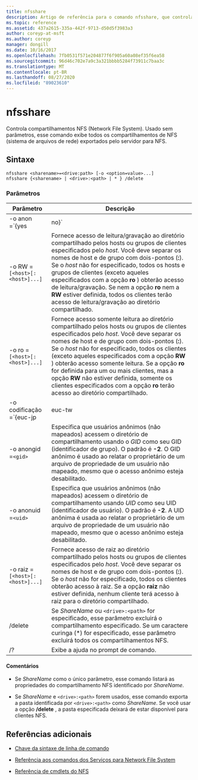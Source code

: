 ```yaml
---
title: nfsshare
description: Artigo de referência para o comando nfsshare, que controla compartilhamentos de NFS (sistema de arquivos de rede).
ms.topic: reference
ms.assetid: 437a2615-335a-442f-9713-d50d5f3983a3
author: coreyp-at-msft
ms.author: coreyp
manager: dongill
ms.date: 10/16/2017
ms.openlocfilehash: 7fb0531f571e204877f6f905a60a08ef35f6ea58
ms.sourcegitcommit: 96d46c702e7a9c3a321bbbb5284f73911c7baa3c
ms.translationtype: MT
ms.contentlocale: pt-BR
ms.lasthandoff: 08/27/2020
ms.locfileid: "89023610"
---
```

# <a name="nfsshare"></a>nfsshare

Controla compartilhamentos NFS (Network File System). Usado sem parâmetros, esse comando exibe todos os compartilhamentos de NFS (sistema de arquivos de rede) exportados pelo servidor para NFS.

## <a name="syntax"></a>Sintaxe

```
nfsshare <sharename>=<drive:path> [-o <option=value>...]
nfsshare {<sharename> | <drive>:<path> | * } /delete
```

### <a name="parameters"></a>Parâmetros

| Parâmetro | Descrição |
| --------- | ----------- |
| -o anon =`{yes|no}` | Especifica se usuários anônimos (não mapeados) podem acessar o diretório de compartilhamento. |
| -o RW =`[<host>[:<host>]...]` | Fornece acesso de leitura/gravação ao diretório compartilhado pelos hosts ou grupos de clientes especificados pelo *host*. Você deve separar os nomes de host e de grupo com dois-pontos (**:**). Se o *host* não for especificado, todos os hosts e grupos de clientes (exceto aqueles especificados com a opção **ro** ) obterão acesso de leitura/gravação. Se nem a opção **ro** nem a **RW** estiver definida, todos os clientes terão acesso de leitura/gravação ao diretório compartilhado. |
| -o ro =`[<host>[:<host>]...]` | Fornece acesso somente leitura ao diretório compartilhado pelos hosts ou grupos de clientes especificados pelo *host*. Você deve separar os nomes de host e de grupo com dois-pontos (**:**). Se o *host* não for especificado, todos os clientes (exceto aqueles especificados com a opção **RW** ) obterão acesso somente leitura. Se a opção **ro** for definida para um ou mais clientes, mas a opção **RW** não estiver definida, somente os clientes especificados com a opção **ro** terão acesso ao diretório compartilhado. |
| -o codificação =`{euc-jp|euc-tw|euc-kr|shift-jis|Big5|Ksc5601|Gb2312-80|Ansi)` | Especifica a codificação de linguagem a ser configurada em um compartilhamento NFS. Você pode usar apenas um idioma no compartilhamento. Esse valor pode incluir qualquer um dos seguintes valores:<ul><li>**EUC-JP:** Japonês</li><li>**EUC-TW:** Chinês</li><li>**EUC-Kr:** Coreano</li><li>**Shift-JIS:** Japonês</li><li>**Big5:** Chinês</li><li>**Ksc5601:** Coreano</li><li>**Gb2312-80:** Chinês simplificado</li><li>**ANSI:** Codificado em ANSI</li></ul> |
| -o anongid =`<gid>` | Especifica que usuários anônimos (não mapeados) acessem o diretório de compartilhamento usando o *GID* como seu GID (identificador de grupo). O padrão é **-2**. O GID anônimo é usado ao relatar o proprietário de um arquivo de propriedade de um usuário não mapeado, mesmo que o acesso anônimo esteja desabilitado. |
| -o anonuid =`<uid>` | Especifica que usuários anônimos (não mapeados) acessem o diretório de compartilhamento usando *UID* como seu UID (identificador de usuário). O padrão é **-2**. A UID anônima é usada ao relatar o proprietário de um arquivo de propriedade de um usuário não mapeado, mesmo que o acesso anônimo esteja desabilitado. |
| -o raiz =`[<host>[:<host>]...]` | Fornece acesso de raiz ao diretório compartilhado pelos hosts ou grupos de clientes especificados pelo *host*. Você deve separar os nomes de host e de grupo com dois-pontos (**:**). Se o *host* não for especificado, todos os clientes obterão acesso à raiz. Se a opção **raiz** não estiver definida, nenhum cliente terá acesso à raiz para o diretório compartilhado. |
| /delete | Se *ShareName* ou `<drive>:<path>` for especificado, esse parâmetro excluirá o compartilhamento especificado. Se um caractere curinga (*) for especificado, esse parâmetro excluirá todos os compartilhamentos NFS. |
| /? | Exibe a ajuda no prompt de comando. |

#### <a name="remarks"></a>Comentários

- Se *ShareName* como o único parâmetro, esse comando listará as propriedades do compartilhamento NFS identificado por *ShareName*.

- Se *ShareName* e `<drive>:<path>` forem usados, esse comando exporta a pasta identificada por `<drive>:<path>` como *ShareName*. Se você usar a opção **/delete** , a pasta especificada deixará de estar disponível para clientes NFS.

## <a name="additional-references"></a>Referências adicionais

- [Chave da sintaxe de linha de comando](command-line-syntax-key.md)

- [Referência aos comandos dos Serviços para Network File System](services-for-network-file-system-command-reference.md)

- [Referência de cmdlets do NFS](/powershell/module/nfs)
